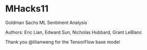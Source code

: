 # MHacks11
Goldman Sachs ML Sentiment Analysis

Authors:
Eric Lian, Edward Sun, Nicholas Hubbard, Grant LeBlanc

Thank you @lilianweng for the TensorFlow base model
